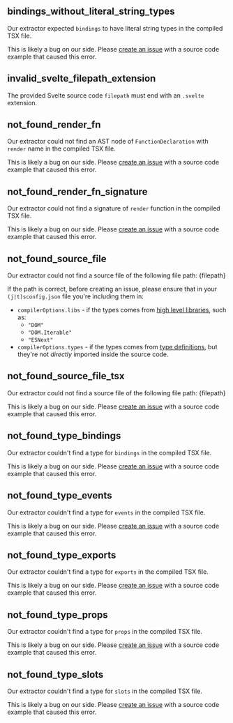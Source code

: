 ## bindings_without_literal_string_types

Our extractor expected `bindings` to have literal string types in the compiled TSX file.

This is likely a bug on our side.
Please [create an issue](https://github.com/svelte-docgen/svelte-docgen/issues/new) with a source code example that caused this error.

## invalid_svelte_filepath_extension

The provided Svelte source code `filepath` must end with an `.svelte` extension.

## not_found_render_fn

Our extractor could not find an AST node of `FunctionDeclaration` with `render` name in the compiled TSX file.

This is likely a bug on our side.
Please [create an issue](https://github.com/svelte-docgen/svelte-docgen/issues/new) with a source code example that caused this error.

## not_found_render_fn_signature

Our extractor could not find a signature of `render` function in the compiled TSX file.

This is likely a bug on our side.
Please [create an issue](https://github.com/svelte-docgen/svelte-docgen/issues/new) with a source code example that caused this error.

## not_found_source_file

<!--params
filepath: string # where the error occurred
-->

Our extractor could not find a source file of the following file path:
{filepath}

If the path is correct, before creating an issue, please ensure that in your `(j|t)sconfig.json` file you're including them in:

- `compilerOptions.libs` - if the types comes from [high level libraries](https://www.typescriptlang.org/tsconfig/#high-level-libraries), such as:
  - `"DOM"`
  - `"DOM.Iterable"`
  - `"ESNext"`
- `compilerOptions.types` - if the types comes from [type definitions](https://www.typescriptlang.org/tsconfig#types), but they're not _directly_ imported inside the source code.

## not_found_source_file_tsx

<!--params
filepath: string
-->

Our extractor could not find a source file of the following file path:
{filepath}

This is likely a bug on our side.
Please [create an issue](https://github.com/svelte-docgen/svelte-docgen/issues/new) with a source code example that caused this error.

## not_found_type_bindings

Our extractor couldn't find a type for `bindings` in the compiled TSX file.

This is likely a bug on our side.
Please [create an issue](https://github.com/svelte-docgen/svelte-docgen/issues/new) with a source code example that caused this error.

## not_found_type_events

Our extractor couldn't find a type for `events` in the compiled TSX file.

This is likely a bug on our side.
Please [create an issue](https://github.com/svelte-docgen/svelte-docgen/issues/new) with a source code example that caused this error.

## not_found_type_exports

Our extractor couldn't find a type for `exports` in the compiled TSX file.

This is likely a bug on our side.
Please [create an issue](https://github.com/svelte-docgen/svelte-docgen/issues/new) with a source code example that caused this error.

## not_found_type_props

Our extractor couldn't find a type for `props` in the compiled TSX file.

This is likely a bug on our side.
Please [create an issue](https://github.com/svelte-docgen/svelte-docgen/issues/new) with a source code example that caused this error.

## not_found_type_slots

Our extractor couldn't find a type for `slots` in the compiled TSX file.

This is likely a bug on our side.
Please [create an issue](https://github.com/svelte-docgen/svelte-docgen/issues/new) with a source code example that caused this error.
